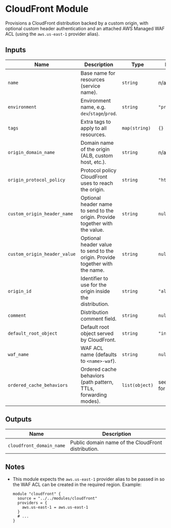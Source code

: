 # CloudFront Module

Provisions a CloudFront distribution backed by a custom origin, with optional custom header authentication and an attached AWS Managed WAF ACL (using the `aws.us-east-1` provider alias).

## Inputs

| Name | Description | Type | Default | Required |
|------|-------------|------|---------|----------|
| `name` | Base name for resources (service name). | `string` | n/a | yes |
| `environment` | Environment name, e.g. `dev`/`stage`/`prod`. | `string` | `"prod"` | no |
| `tags` | Extra tags to apply to all resources. | `map(string)` | `{}` | no |
| `origin_domain_name` | Domain name of the origin (ALB, custom host, etc.). | `string` | n/a | yes |
| `origin_protocol_policy` | Protocol policy CloudFront uses to reach the origin. | `string` | `"https-only"` | no |
| `custom_origin_header_name` | Optional header name to send to the origin. Provide together with the value. | `string` | `null` | no |
| `custom_origin_header_value` | Optional header value to send to the origin. Provide together with the name. | `string` | `null` | no |
| `origin_id` | Identifier to use for the origin inside the distribution. | `string` | `"alb-origin"` | no |
| `comment` | Distribution comment field. | `string` | `null` | no |
| `default_root_object` | Default root object served by CloudFront. | `string` | `"index.html"` | no |
| `waf_name` | WAF ACL name (defaults to `<name>-waf`). | `string` | `null` | no |
| `ordered_cache_behaviors` | Ordered cache behaviors (path pattern, TTLs, forwarding modes). | `list(object)` | see module for default | no |

## Outputs

| Name | Description |
|------|-------------|
| `cloudfront_domain_name` | Public domain name of the CloudFront distribution. |

## Notes

- This module expects the `aws.us-east-1` provider alias to be passed in so the WAF ACL can be created in the required region. Example:

  ```hcl
  module "cloudfront" {
    source = "../../modules/cloudfront"
    providers = {
      aws.us-east-1 = aws.us-east-1
    }
    # ...
  }
  ```
